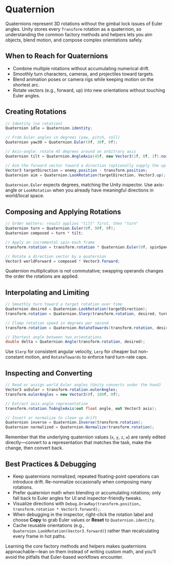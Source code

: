 # Quaternion

Quaternions represent 3D rotations without the gimbal lock issues of Euler angles. Unity stores every `Transform` rotation as a quaternion, so understanding the common factory methods and helpers lets you aim objects, blend motion, and compose complex orientations safely.

## When to Reach for Quaternions

- Combine multiple rotations without accumulating numerical drift.
- Smoothly turn characters, cameras, and projectiles toward targets.
- Blend animation poses or camera rigs while keeping motion on the shortest arc.
- Rotate vectors (e.g., forward, up) into new orientations without touching Euler angles.

## Creating Rotations

```csharp
// Identity (no rotation)
Quaternion idle = Quaternion.identity;

// From Euler angles in degrees (yaw, pitch, roll)
Quaternion yaw30 = Quaternion.Euler(0f, 30f, 0f);

// Axis-angle: rotate 45 degrees around an arbitrary axis
Quaternion tilt = Quaternion.AngleAxis(45f, new Vector3(1f, 0f, 1f).normalized);

// Aim the forward vector toward a direction (optionally supply the up axis)
Vector3 targetDirection = enemy.position - transform.position;
Quaternion aim = Quaternion.LookRotation(targetDirection, Vector3.up);
```

`Quaternion.Euler` expects degrees, matching the Unity inspector. Use axis-angle or `LookRotation` when you already have meaningful directions in world/local space.

## Composing and Applying Rotations

```csharp
// Order matters: result applies "tilt" first, then "turn"
Quaternion turn = Quaternion.Euler(0f, 90f, 0f);
Quaternion composed = turn * tilt;

// Apply an incremental spin each frame
transform.rotation = transform.rotation * Quaternion.Euler(0f, spinSpeed * Time.deltaTime, 0f);

// Rotate a direction vector by a quaternion
Vector3 worldForward = composed * Vector3.forward;
```

Quaternion multiplication is not commutative; swapping operands changes the order the rotations are applied.

## Interpolating and Limiting

```csharp
// Smoothly turn toward a target rotation over time
Quaternion desired = Quaternion.LookRotation(targetDirection);
transform.rotation = Quaternion.Slerp(transform.rotation, desired, turnSpeed * Time.deltaTime);

// Clamp rotation speed in degrees per second
transform.rotation = Quaternion.RotateTowards(transform.rotation, desired, maxDegreesPerSecond * Time.deltaTime);

// Shortest angle between two orientations
double delta = Quaternion.Angle(transform.rotation, desired);
```

Use `Slerp` for consistent angular velocity, `Lerp` for cheaper but non-constant motion, and `RotateTowards` to enforce hard turn-rate caps.

## Inspecting and Converting

```csharp
// Read or assign world Euler angles (Unity converts under the hood)
Vector3 asEuler = transform.rotation.eulerAngles;
transform.eulerAngles = new Vector3(0f, 180f, 0f);

// Extract axis-angle representation
transform.rotation.ToAngleAxis(out float angle, out Vector3 axis);

// Invert or normalize to clean up drift
Quaternion inverse = Quaternion.Inverse(transform.rotation);
Quaternion normalized = Quaternion.Normalize(transform.rotation);
```

Remember that the underlying quaternion values (`x`, `y`, `z`, `w`) are rarely edited directly—convert to a representation that matches the task, make the change, then convert back.

## Best Practices & Debugging

- Keep quaternions normalized; repeated floating-point operations can introduce drift. Re-normalize occasionally when composing many rotations.
- Prefer quaternion math when blending or accumulating rotations; only fall back to Euler angles for UI and inspector-friendly tweaks.
- Visualize directions with `Debug.DrawRay(transform.position, transform.rotation * Vector3.forward);`.
- When debugging in the inspector, right-click the rotation label and choose **Copy** to grab Euler values or **Reset** to `Quaternion.identity`.
- Cache reusable orientations (e.g., `Quaternion.LookRotation(Vector3.forward)`) rather than recalculating every frame in hot paths.

Learning the core factory methods and helpers makes quaternions approachable—lean on them instead of writing custom math, and you’ll avoid the pitfalls that Euler-based workflows encounter.
